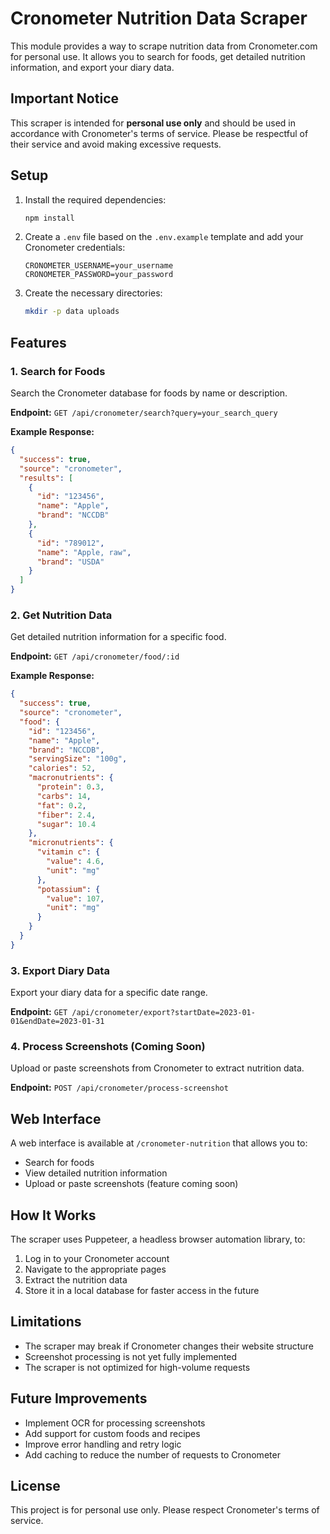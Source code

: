 # Cronometer Nutrition Data Scraper

This module provides a way to scrape nutrition data from Cronometer.com for personal use. It allows you to search for foods, get detailed nutrition information, and export your diary data.

## Important Notice

This scraper is intended for **personal use only** and should be used in accordance with Cronometer's terms of service. Please be respectful of their service and avoid making excessive requests.

## Setup

1. Install the required dependencies:
   ```bash
   npm install
   ```

2. Create a `.env` file based on the `.env.example` template and add your Cronometer credentials:
   ```
   CRONOMETER_USERNAME=your_username
   CRONOMETER_PASSWORD=your_password
   ```

3. Create the necessary directories:
   ```bash
   mkdir -p data uploads
   ```

## Features

### 1. Search for Foods

Search the Cronometer database for foods by name or description.

**Endpoint:** `GET /api/cronometer/search?query=your_search_query`

**Example Response:**
```json
{
  "success": true,
  "source": "cronometer",
  "results": [
    {
      "id": "123456",
      "name": "Apple",
      "brand": "NCCDB"
    },
    {
      "id": "789012",
      "name": "Apple, raw",
      "brand": "USDA"
    }
  ]
}
```

### 2. Get Nutrition Data

Get detailed nutrition information for a specific food.

**Endpoint:** `GET /api/cronometer/food/:id`

**Example Response:**
```json
{
  "success": true,
  "source": "cronometer",
  "food": {
    "id": "123456",
    "name": "Apple",
    "brand": "NCCDB",
    "servingSize": "100g",
    "calories": 52,
    "macronutrients": {
      "protein": 0.3,
      "carbs": 14,
      "fat": 0.2,
      "fiber": 2.4,
      "sugar": 10.4
    },
    "micronutrients": {
      "vitamin c": {
        "value": 4.6,
        "unit": "mg"
      },
      "potassium": {
        "value": 107,
        "unit": "mg"
      }
    }
  }
}
```

### 3. Export Diary Data

Export your diary data for a specific date range.

**Endpoint:** `GET /api/cronometer/export?startDate=2023-01-01&endDate=2023-01-31`

### 4. Process Screenshots (Coming Soon)

Upload or paste screenshots from Cronometer to extract nutrition data.

**Endpoint:** `POST /api/cronometer/process-screenshot`

## Web Interface

A web interface is available at `/cronometer-nutrition` that allows you to:
- Search for foods
- View detailed nutrition information
- Upload or paste screenshots (feature coming soon)

## How It Works

The scraper uses Puppeteer, a headless browser automation library, to:
1. Log in to your Cronometer account
2. Navigate to the appropriate pages
3. Extract the nutrition data
4. Store it in a local database for faster access in the future

## Limitations

- The scraper may break if Cronometer changes their website structure
- Screenshot processing is not yet fully implemented
- The scraper is not optimized for high-volume requests

## Future Improvements

- Implement OCR for processing screenshots
- Add support for custom foods and recipes
- Improve error handling and retry logic
- Add caching to reduce the number of requests to Cronometer

## License

This project is for personal use only. Please respect Cronometer's terms of service.

